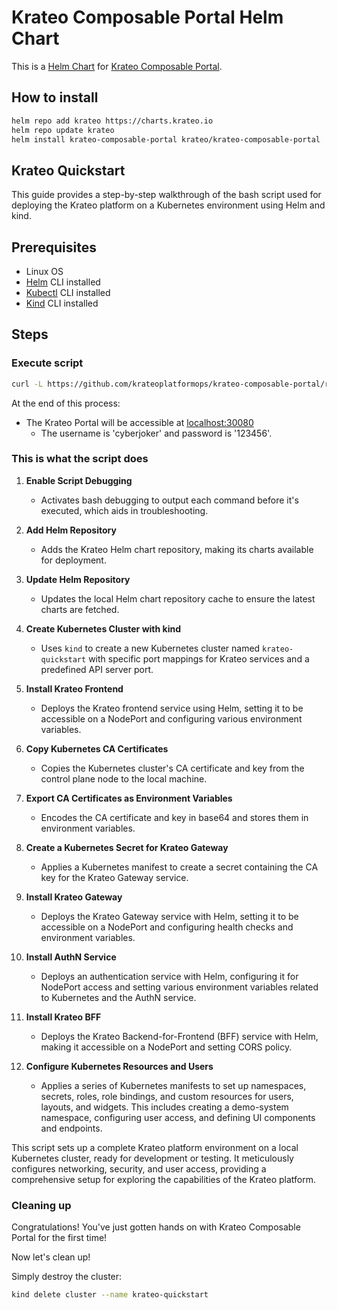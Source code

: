 # Krateo Composable Portal Helm Chart

This is a [Helm Chart](https://helm.sh/docs/topics/charts/) for [Krateo Composable Portal](https://github.com/krateoplatformops/krateo-composable-portal).

## How to install

```sh
helm repo add krateo https://charts.krateo.io
helm repo update krateo
helm install krateo-composable-portal krateo/krateo-composable-portal
```

## Krateo Quickstart

This guide provides a step-by-step walkthrough of the bash script used for deploying the Krateo platform on a Kubernetes environment using Helm and kind.

## Prerequisites

- Linux OS
- [Helm](https://helm.sh/docs/intro/install/) CLI installed
- [Kubectl](https://kubernetes.io/docs/tasks/tools/#kubectl) CLI installed
- [Kind](https://kind.sigs.k8s.io/docs/user/quick-start/#installation) CLI installed

## Steps

### Execute script

```sh
curl -L https://github.com/krateoplatformops/krateo-composable-portal/releases/latest/download/kind.sh | sh
```

At the end of this process:
- The Krateo Portal will be accessible at [localhost:30080](http://localhost:30080)
  - The username is 'cyberjoker' and password is '123456'.

### This is what the script does

1. **Enable Script Debugging**
   - Activates bash debugging to output each command before it's executed, which aids in troubleshooting.

2. **Add Helm Repository**
   - Adds the Krateo Helm chart repository, making its charts available for deployment.

3. **Update Helm Repository**
   - Updates the local Helm chart repository cache to ensure the latest charts are fetched.

4. **Create Kubernetes Cluster with kind**
   - Uses `kind` to create a new Kubernetes cluster named `krateo-quickstart` with specific port mappings for Krateo services and a predefined API server port.

5. **Install Krateo Frontend**
   - Deploys the Krateo frontend service using Helm, setting it to be accessible on a NodePort and configuring various environment variables.

6. **Copy Kubernetes CA Certificates**
   - Copies the Kubernetes cluster's CA certificate and key from the control plane node to the local machine.

7. **Export CA Certificates as Environment Variables**
   - Encodes the CA certificate and key in base64 and stores them in environment variables.

8. **Create a Kubernetes Secret for Krateo Gateway**
   - Applies a Kubernetes manifest to create a secret containing the CA key for the Krateo Gateway service.

9. **Install Krateo Gateway**
   - Deploys the Krateo Gateway service with Helm, setting it to be accessible on a NodePort and configuring health checks and environment variables.

10. **Install AuthN Service**
    - Deploys an authentication service with Helm, configuring it for NodePort access and setting various environment variables related to Kubernetes and the AuthN service.

11. **Install Krateo BFF**
    - Deploys the Krateo Backend-for-Frontend (BFF) service with Helm, making it accessible on a NodePort and setting CORS policy.

12. **Configure Kubernetes Resources and Users**
    - Applies a series of Kubernetes manifests to set up namespaces, secrets, roles, role bindings, and custom resources for users, layouts, and widgets. This includes creating a demo-system namespace, configuring user access, and defining UI components and endpoints.

This script sets up a complete Krateo platform environment on a local Kubernetes cluster, ready for development or testing. It meticulously configures networking, security, and user access, providing a comprehensive setup for exploring the capabilities of the Krateo platform.

### Cleaning up
Congratulations! You've just gotten hands on with Krateo Composable Portal for the first time!

Now let's clean up!

Simply destroy the cluster:

```sh
kind delete cluster --name krateo-quickstart
```
